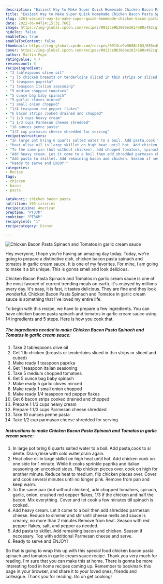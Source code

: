 ```yaml
---
description: "Easiest Way to Make Super Quick Homemade Chicken Bacon Pasta Spinach and Tomatos in garlic cream sauce"
title: "Easiest Way to Make Super Quick Homemade Chicken Bacon Pasta Spinach and Tomatos in garlic cream sauce"
slug: 3261-easiest-way-to-make-super-quick-homemade-chicken-bacon-pasta-spinach-and-tomatos-in-garlic-cream-sauce
date: 2022-06-04T14:15:31.766Z
image: https://img-global.cpcdn.com/recipes/0913ce9b3686e103/680x482cq70/chicken-bacon-pasta-spinach-and-tomatos-in-garlic-cream-sauce-recipe-main-photo.jpg
hideToc: false
enableToc: true
enableTocContent: false
thumbnail: https://img-global.cpcdn.com/recipes/0913ce9b3686e103/680x482cq70/chicken-bacon-pasta-spinach-and-tomatos-in-garlic-cream-sauce-recipe-main-photo.jpg
cover: https://img-global.cpcdn.com/recipes/0913ce9b3686e103/680x482cq70/chicken-bacon-pasta-spinach-and-tomatos-in-garlic-cream-sauce-recipe-main-photo.jpg
author: Martin Pope
ratingvalue: 4.7
reviewcount: 5
recipeingredient:
- "2 tablespoons olive oil"
- "1 lb chicken breasts or tenderloins sliced in thin strips or sliced and cubed"
- "1 teaspoon paprika"
- "1 teaspoon Italian seasoning"
- "5 medium chopped tomatoes"
- "5 ounce bag baby spinach"
- "5 garlic cloves minced"
- "1 small onion chopped"
- "1/4 teaspoon red pepper flakes"
- "6 bacon strips cooked drained and chopped"
- "1 1/3 cups heavy cream"
- "1 1/3 cups Parmesan cheese shredded"
- "10 ounces penne pasta"
- "1/2 cup parmasan cheese shredded for serving"
recipeinstructions:
- "In large pot bring 6 quarts salted water to a boil. Add pasta,cook to al dente. Drain,rinse with cold water,drain again."
- "Heat olive oil in large skillet on high heat until hot. Add chicken cook on one side for 1 minute. While it cooks sprinkle paprika and italian seasoning on uncooked sides. Flip chicken pieces over, cook on high for another minute. Reduce heat to medium, flip chicken pieces over. Cover and cook several minutes until no longer pink. Remove from pan and keep warm."
- "To the same pan (but without chicken), add chopped tomatoes, spinach, garlic, onion, crushed red oepper flakes, 1/3 if the chicken and half the bacon. Mix everything. Cover and let cook a few minutes till spinach is cooked."
- "Add heavy cream. Let it come to a boil then add shredded parmesan cheese. Reduce to simmer and stir until cheese melts and sauce is creamy, no more than 2 minutes Remove from heat. Season with red pepper flakes, salt, and pepper as needed."
- "Add pasta to skillet. Add remaining bacon and chicken. Season if necessary. Top with additional Parmesan cheese and serve."
- "Ready to serve and ENJOY!"
categories:
- Recipe
tags:
- chicken
- bacon
- pasta

katakunci: chicken bacon pasta 
nutrition: 205 calories
recipecuisine: American
preptime: "PT37M"
cooktime: "PT36M"
recipeyield: "1"
recipecategory: Dinner

---
```



![Chicken Bacon Pasta Spinach and Tomatos in garlic cream sauce](https://img-global.cpcdn.com/recipes/0913ce9b3686e103/680x482cq70/chicken-bacon-pasta-spinach-and-tomatos-in-garlic-cream-sauce-recipe-main-photo.jpg)

Hey everyone, I hope you're having an amazing day today. Today, we're going to prepare a distinctive dish, chicken bacon pasta spinach and tomatos in garlic cream sauce. It is one of my favorites. For mine, I am going to make it a bit unique. This is gonna smell and look delicious.



Chicken Bacon Pasta Spinach and Tomatos in garlic cream sauce is one of the most favored of current trending meals on earth. It's enjoyed by millions every day. It's easy, it is fast, it tastes delicious. They are fine and they look wonderful. Chicken Bacon Pasta Spinach and Tomatos in garlic cream sauce is something that I've loved my entire life.


To begin with this recipe, we have to prepare a few ingredients. You can have chicken bacon pasta spinach and tomatos in garlic cream sauce using 14 ingredients and 5 steps. Here is how you cook that.

<!--inarticleads1-->

##### The ingredients needed to make Chicken Bacon Pasta Spinach and Tomatos in garlic cream sauce:

1. Take 2 tablespoons olive oil
1. Get 1 lb chicken (breasts or tenderloins sliced in thin strips or sliced and cubed)
1. Make ready 1 teaspoon paprika
1. Get 1 teaspoon Italian seasoning
1. Take 5 medium chopped tomatoes
1. Get 5 ounce bag baby spinach
1. Make ready 5 garlic cloves minced
1. Make ready 1 small onion chopped
1. Make ready 1/4 teaspoon red pepper flakes
1. Get 6 bacon strips cooked drained and chopped
1. Prepare 1 1/3 cups heavy cream
1. Prepare 1 1/3 cups Parmesan cheese shredded
1. Take 10 ounces penne pasta
1. Take 1/2 cup parmasan cheese shredded for serving




<!--inarticleads2-->

##### Instructions to make Chicken Bacon Pasta Spinach and Tomatos in garlic cream sauce:

1. In large pot bring 6 quarts salted water to a boil. Add pasta,cook to al dente. Drain,rinse with cold water,drain again.
1. Heat olive oil in large skillet on high heat until hot. Add chicken cook on one side for 1 minute. While it cooks sprinkle paprika and italian seasoning on uncooked sides. Flip chicken pieces over, cook on high for another minute. Reduce heat to medium, flip chicken pieces over. Cover and cook several minutes until no longer pink. Remove from pan and keep warm.
1. To the same pan (but without chicken), add chopped tomatoes, spinach, garlic, onion, crushed red oepper flakes, 1/3 if the chicken and half the bacon. Mix everything. Cover and let cook a few minutes till spinach is cooked.
1. Add heavy cream. Let it come to a boil then add shredded parmesan cheese. Reduce to simmer and stir until cheese melts and sauce is creamy, no more than 2 minutes Remove from heat. Season with red pepper flakes, salt, and pepper as needed.
1. Add pasta to skillet. Add remaining bacon and chicken. Season if necessary. Top with additional Parmesan cheese and serve.
1. Ready to serve and ENJOY!



So that is going to wrap this up with this special food chicken bacon pasta spinach and tomatos in garlic cream sauce recipe. Thank you very much for reading. I'm sure that you can make this at home. There is gonna be more interesting food in home recipes coming up. Remember to bookmark this page in your browser, and share it to your loved ones, friends and colleague. Thank you for reading. Go on get cooking!
